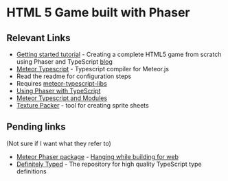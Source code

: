 # HTML 5 Game built with Phaser


## Relevant Links

* [Getting started tutorial](https://www.youtube.com/watch?v=T8a8-SO6vP0) - Creating a complete HTML5 game from scratch using Phaser and TypeScript [blog](http://www.gamefromscratch.com/page/Adventures-in-Phaser-with-TypeScript-tutorial-series.aspx)
* [Meteor Typescript](https://github.com/meteor-typescript/meteor-typescript-compiler) - Typescript compiler for Meteor.js
 * Read the readme for configuration steps
 * Requires [meteor-typescript-libs](https://github.com/meteor-typescript/meteor-typescript-libs)
 * [Using Phaser with TypeScript](http://phaser.io/tutorials/how-to-use-phaser-with-typescript)
 * [Meteor Typescript and Modules](https://doctorllama.wordpress.com/2015/04/21/meteor-typescript-classes-and-modules/)
* [Texture Packer](https://www.codeandweb.com/texturepacker) - tool for creating sprite sheets

## Pending links 
(Not sure if I want what they refer to)

* [Meteor Phaser package](https://atmospherejs.com/robertlowe/meteor-phaser) - [Hanging while building for web](https://github.com/Urigo/angular-meteor/issues/262)
* [Definitely Typed](http://definitelytyped.org/) - The repository for high quality TypeScript type definitions